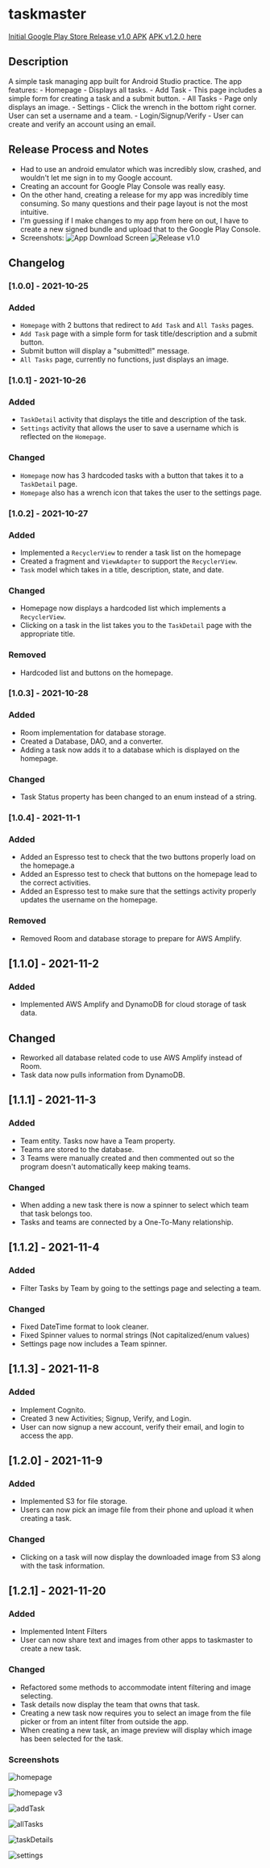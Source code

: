 # taskmaster
[Initial Google Play Store Release v1.0 APK](./app/release/app-release.aab)
[APK v1.2.0 here](./app-debug.apk)

## Description
A simple task managing app built for Android Studio practice. The app features:
    - Homepage - Displays all tasks.
    - Add Task - This page includes a simple form for creating a task and a submit button.
    - All Tasks - Page only displays an image.
    - Settings - Click the wrench in the bottom right corner. User can set a username and a team.
    - Login/Signup/Verify - User can create and verify an account using an email.

## Release Process and Notes
- Had to use an android emulator which was incredibly slow, crashed, and wouldn't let me sign in to my Google account.
- Creating an account for Google Play Console was really easy.
- On the other hand, creating a release for my app was incredibly time consuming. So many questions and their page layout is not the most intuitive.
- I'm guessing if I make changes to my app from here on out, I have to create a new signed bundle and upload that to the Google Play Console.
- Screenshots:
![App Download Screen](screenshots/Download.png)
![Release v1.0](screenshots/Release1.0.png)

## Changelog

### [1.0.0] - 2021-10-25
### Added
- `Homepage` with 2 buttons that redirect to `Add Task` and `All Tasks` pages.
- `Add Task` page with a simple form for task title/description and a submit button.
- Submit button will display a "submitted!" message.
- `All Tasks` page, currently no functions, just displays an image.

### [1.0.1] - 2021-10-26
### Added
- `TaskDetail` activity that displays the title and description of the task.
- `Settings` activity that allows the user to save a username which is reflected on the `Homepage`.

### Changed
- `Homepage` now has 3 hardcoded tasks with a button that takes it to a `TaskDetail` page.
- `Homepage` also has a wrench icon that takes the user to the settings page.

### [1.0.2] - 2021-10-27
### Added
- Implemented a `RecyclerView` to render a task list on the homepage
- Created a fragment and `ViewAdapter` to support the `RecyclerView`.
- `Task` model which takes in a title, description, state, and date.

### Changed
- Homepage now displays a hardcoded list which implements a `RecyclerView`.
- Clicking on a task in the list takes you to the `TaskDetail` page with the appropriate title.

### Removed
- Hardcoded list and buttons on the homepage.

### [1.0.3] - 2021-10-28
### Added
- Room implementation for database storage.
- Created a Database, DAO, and a converter.
- Adding a task now adds it to a database which is displayed on the homepage.

### Changed
- Task Status property has been changed to an enum instead of a string.

### [1.0.4] - 2021-11-1
### Added
- Added an Espresso test to check that the two buttons properly load on the homepage.a
- Added an Espresso test to check that buttons on the homepage lead to the correct activities.
- Added an Espresso test to make sure that the settings activity properly updates the username on the homepage.

### Removed
- Removed Room and database storage to prepare for AWS Amplify.

## [1.1.0] - 2021-11-2
### Added
- Implemented AWS Amplify and DynamoDB for cloud storage of task data.

## Changed
- Reworked all database related code to use AWS Amplify instead of Room.
- Task data now pulls information from DynamoDB.

## [1.1.1] - 2021-11-3
### Added
- Team entity. Tasks now have a Team property.
- Teams are stored to the database.
- 3 Teams were manually created and then commented out so the program doesn't automatically keep making teams.

### Changed
- When adding a new task there is now a spinner to select which team that task belongs too.
- Tasks and teams are connected by a One-To-Many relationship.

## [1.1.2] - 2021-11-4
### Added
- Filter Tasks by Team by going to the settings page and selecting a team.

### Changed
- Fixed DateTime format to look cleaner.
- Fixed Spinner values to normal strings (Not capitalized/enum values)
- Settings page now includes a Team spinner.

## [1.1.3] - 2021-11-8
### Added
- Implement Cognito.
- Created 3 new Activities; Signup, Verify, and Login.
- User can now signup a new account, verify their email, and login to access the app.

## [1.2.0] - 2021-11-9
### Added
- Implemented S3 for file storage.
- Users can now pick an image file from their phone and upload it when creating a task.

### Changed
- Clicking on a task will now display the downloaded image from S3 along with the task information.

## [1.2.1] - 2021-11-20
### Added
- Implemented Intent Filters
- User can now share text and images from other apps to taskmaster to create a new task.

### Changed
- Refactored some methods to accommodate intent filtering and image selecting.
- Task details now display the team that owns that task.
- Creating a new task now requires you to select an image from the file picker or from an intent filter from outside the app.
- When creating a new task, an image preview will display which image has been selected for the task.

### Screenshots
![homepage](screenshots/Homepage.png)

![homepage v3](screenshots/Homepagev3.png)

![addTask](screenshots/AddTask.png)

![allTasks](screenshots/AllTasks.png)

![taskDetails](screenshots/TaskDetail.png)

![settings](screenshots/Settings.png)
